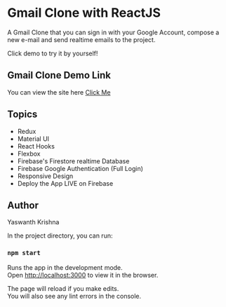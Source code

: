 # Gmail Clone with ReactJS

A Gmail Clone that you can sign in with your Google Account, compose a new e-mail and send realtime emails to the project.

Click demo to try it by yourself!

## Gmail Clone Demo Link

You can view the site here
[Click Me](https://mail-clone-4ab5d.web.app/)

## Topics

- Redux
- Material UI
- React Hooks
- Flexbox
- Firebase's Firestore realtime Database
- Firebase Google Authentication (Full Login)
- Responsive Design
- Deploy the App LIVE on Firebase

## Author

Yaswanth Krishna

In the project directory, you can run:

### `npm start`

Runs the app in the development mode.\
Open [http://localhost:3000](http://localhost:3000) to view it in the browser.

The page will reload if you make edits.\
You will also see any lint errors in the console.
